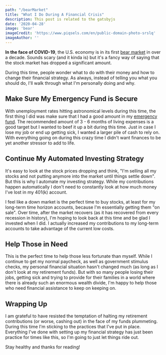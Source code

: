 ```yaml
---
path: "/bearMarket"
title: "What I Do During A Financial Crisis"
description: This post is related to the gatsbyjs
date: '2020-04-28'
image: 'bear'
imageCredit: 'https://www.piqsels.com/en/public-domain-photo-srslq'
imageAuthor: ''
---
```

**In the face of COVID-19**, the U.S. economy is in its first [bear market](https://www.investopedia.com/insights/digging-deeper-bull-and-bear-markets/) in over a decade. Sounds scary (and it kinda is) but it's a fancy way of saying that the stock market has dropped a significant amount.

During this time, people wonder what to do with their money and how to change their financial strategy. As always, instead of telling you what you should do, I'll walk through what I'm personally doing and why.

## Make Sure My Emergency Fund is Secure
With unemployment rates hitting astronomical levels during this time, the first thing I did was make sure that I had a good amount in my [emergency fund](https://moneyfornoobs.com/emergencyFund). The recommended amount of 3 - 6 months of living expenses is a good target but I wanted to beef it up a bit during this time. Just in case I lose my job or end up getting sick, I wanted a larger pile of cash to rely on. With everything going on during this crazy time I didn't want finances to be yet another stressor to add to life.

## Continue My Automated Investing Strategy
It's easy to look at the stock prices dropping and think, "I'm selling all my stocks and not putting anymore into the market until things settle down". But this is why I automate my investing strategy. While my contributions happen automatically I don't need to constantly look at how much money I've lost in my 401(k) account.

I feel like a down market is the perfect time to buy stocks, at least for my long-term time horizon accounts, because I'm essentially getting them "on sale". Over time, after the market recovers (as it has recovered from every recession in history), I'm hoping to look back at this time and be glad I invested when I did. I actually increased my contributions to my long-term accounts to take advantage of the current low costs.

## Help Those in Need
This is the perfect time to help those less fortunate than myself. While I continue to get my normal paycheck, as well as government stimulus checks, my personal financial situation hasn't changed much (as long as I don't look at my retirement funds). But with so many people losing their jobs, getting sick and trying to provide for their families in a world where there is already such an enormous wealth divide, I'm happy to help those who need financial assistance to keep on keeping on.

## Wrapping Up
I am grateful to have resisted the temptation of halting my retirement contributions (or worse, cashing out) in the face of my funds plummeting. During this time I'm sticking to the practices that I've put in place. Everything I've done with setting up my financial strategy has just been practice for times like this, so I'm going to just let things ride out.

Stay healthy and thanks for reading!




